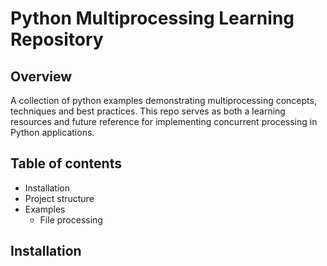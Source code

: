 # Python Multiprocessing Learning Repository

## Overview

A collection of python examples demonstrating multiprocessing concepts, techniques and
best practices. This repo serves as both a learning resources and future reference
for implementing concurrent processing in Python applications.

## Table of contents

- Installation
- Project structure
- Examples
  - File processing

## Installation